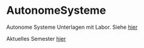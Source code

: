 # AutonomeSysteme
Autonome Systeme Unterlagen mit Labor. Siehe [hier](https://sulzmann.github.io/AutonomeSysteme/)

Aktuelles Semester [hier](https://sulzmann.github.io/AutonomeSysteme/semWi24-24.html)
